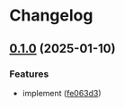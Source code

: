 # Changelog

## [0.1.0](https://github.com/01Joseph-Hwang10/terraform-null-find-up/compare/terraform-gcp-modules-v0.0.1...terraform-gcp-modules-v0.1.0) (2025-01-10)


### Features

* implement ([fe063d3](https://github.com/01Joseph-Hwang10/terraform-null-find-up/commit/fe063d315a498a599edcf4ef3645e3d284eeac44))
